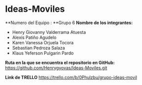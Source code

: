 # Ideas-Moviles

**Numero del Equipo : **Grupo 6 
**Nombre de los integrantes:**
- Henry Giovanny Valderrama Atuesta
- Alexis Patiño Agudelo
- Karen Vanessa Orjuela Tocora
- Sebastian Pedroza Salaza
- Klaus Yeferson Pulgarin Pardo

**Ruta en la que se encuentra el repositorio en GitHub:**
https://github.com/Henrygyovas/Ideas-Moviles.git

**Link de TRELLO**
https://trello.com/b/0Phulzbu/grupo-ideas-movil
